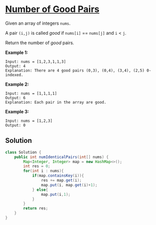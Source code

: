 # [Number of Good Pairs](https://leetcode.com/problems/number-of-good-pairs/)

Given an array of integers `nums`.

A pair `(i,j)` is called *good* if `nums[i]` == `nums[j]` and `i` < `j`.

Return the number of *good* pairs.

 

**Example 1:**

```
Input: nums = [1,2,3,1,1,3]
Output: 4
Explanation: There are 4 good pairs (0,3), (0,4), (3,4), (2,5) 0-indexed.
```

**Example 2:**

```
Input: nums = [1,1,1,1]
Output: 6
Explanation: Each pair in the array are good.
```

**Example 3:**

```
Input: nums = [1,2,3]
Output: 0
```

## Solution

```java
class Solution {
    public int numIdenticalPairs(int[] nums) {
        Map<Integer, Integer> map = new HashMap<>();
        int res = 0;
        for(int i : nums){
            if(map.containsKey(i)){
                res += map.get(i);
                map.put(i, map.get(i)+1);
            } else{
                map.put(i,1);
            }
        }
        return res;
    }
}
```

